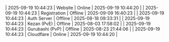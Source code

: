 | 2025-09-19 10:44:23 | Website | Online | 2025-09-19 10:44:20 |
| 2025-09-19 10:44:23 | Registration | Offline | 2025-09-09 16:40:23 |
| 2025-09-19 10:44:23 | Auth Server | Offline | 2025-08-18 09:33:31 |
| 2025-09-19 10:44:23 | Kezan (PvE) | Offline | 2025-08-03 17:58:02 |
| 2025-09-19 10:44:23 | Gurubashi (PvP) | Offline | 2025-08-23 21:44:06 |
| 2025-09-19 10:44:23 | Cloudflare | Online | 2025-09-19 10:44:20 |
